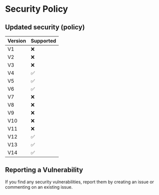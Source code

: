 # Security Policy

## Updated security (policy)

| Version | Supported          |
| ------- | ------------------ |
| V1      | :x:                |
| V2      | :x:                |
| V3      | :x:                |
| V4      | :white_check_mark: |
| V5      | :white_check_mark: |
| V6      | :white_check_mark: |
| V7      | :x:                |
| V8      | :x:                |
| V9      | :x:                |
| V10     | :x:                |
| V11     | :x:                |
| V12     | :white_check_mark: |
| V13     | :white_check_mark: |
| V14     | :white_check_mark: |

## Reporting a Vulnerability

If you find any security vulnerabilities, report them by creating an issue or commenting on an existing issue.
